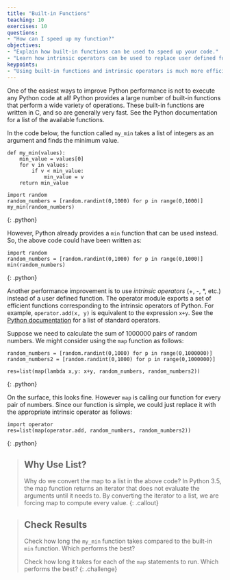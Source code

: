 ```yaml
---
title: "Built-in Functions"
teaching: 10
exercises: 10
questions:
- "How can I speed up my function?"
objectives:
- "Explain how built-in functions can be used to speed up your code."
- "Learn how intrinsic operators can be used to replace user defined functions."
keypoints:
- "Using built-in functions and intrinsic operators is much more efficient."
---
```

One of the easiest ways to improve Python performance is not to execute any 
Python code at all! Python provides a large number of built-in functions 
that perform a wide variety of operations. These built-in functions are written in C, 
and so are generally very fast. See the Python documentation for a list of the available 
functions.

In the code below, the function called `my_min` takes a list of integers as an argument 
and finds the minimum value.

~~~
def my_min(values):
    min_value = values[0]
    for v in values:
        if v < min_value:
            min_value = v
    return min_value

import random
random_numbers = [random.randint(0,1000) for p in range(0,1000)]
my_min(random_numbers)
~~~
{: .python}

However, Python already provides a `min` function that can be used instead. So, the above code
could have been written as:

~~~
import random
random_numbers = [random.randint(0,1000) for p in range(0,1000)]
min(random_numbers)
~~~
{: .python}

Another performance improvement is to use _intrinsic operators_ (+, -, *, etc.)
instead of a user defined function. The operator module exports a set of 
efficient functions corresponding to the intrinsic operators of Python. For example, 
`operator.add(x, y)` is equivalent to the expression `x+y`. See the 
[Python documentation](https://docs.python.org/2/library/operator.html#module-operator)
for a list of standard operators.

Suppose we need to calculate the sum of 1000000 pairs of random numbers. We might consider
using the `map` function as follows:

~~~
random_numbers = [random.randint(0,1000) for p in range(0,1000000)]
random_numbers2 = [random.randint(0,1000) for p in range(0,1000000)]

res=list(map(lambda x,y: x+y, random_numbers, random_numbers2))
~~~
{: .python}

On the surface, this looks fine. However `map` is calling our function for every pair of numbers. Since
our function is simple, we could just replace it with the appropriate intrinsic operator as follows:

~~~
import operator
res=list(map(operator.add, random_numbers, random_numbers2))
~~~
{: .python}

> ## Why Use List?
>
> Why do we convert the map to a list in the above code? In Python 3.5, the map function returns an iterator
> that does not evaluate the arguments until it needs to. By converting the iterator to a list, we
> are forcing map to compute every value.
{: .callout}

> ## Check Results
>
> >
> Check how long the `my_min` function takes compared to the built-in `min` function. Which performs the best?
>
> Check how long it takes for each of the `map` statements to run. Which performs the best?
{: .challenge}